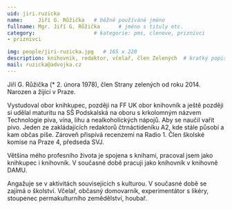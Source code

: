 ```yaml
---
uid: jiri.ruzicka
name:     Jiří G. Růžička  	# běžně používáné jméno
fullname: Mgr. Jiří G. Růžička  	# jméno s tituly etc.
category:                   # kategorie: pms, clenove, priznivci
- priznivci

img: people/jiri-ruzicka.jpg   # 165 x 220
description: knihovník, redaktor, včelař, člen Zelených  # kratký popis, max 160 znaků
mail: ruzicka@advojka.cz
---
```


Jiří G. Růžička (* 2. února 1978), člen Strany zelených od roku 2014. Narozen a žijící v Praze.

Vystudoval obor knihkupec, později na FF UK obor knihovník a ještě později si udělal maturitu na SŠ Podskalská na oboru s krkolomným názvem Technologie piva, vína, lihu a nealkoholických nápojů. Aby se naučil vařit pivo. Jeden ze zakládajících redaktorů čtrnáctideníku A2, kde stále působí a kam občas píše. Zároveň přispívá recenzemi na Radio 1. Člen školské komise na Praze 4, předseda SVJ.

Většina mého profesního života je spojena s knihami, pracoval jsem jako knihkupec i knihovník. V současné době pracuji jako knihovník v knihovně DAMU.

Angažuje se v aktivitách souvisejících s kulturou. V současné době se zajímá o školství. Včelař, občasný domovarník, experimentátor s likéry, stoupenec permakulturního zemědělství, houbař.

